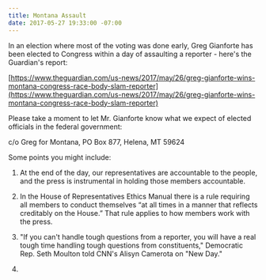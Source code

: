 ```yaml
---
title: Montana Assault
date: 2017-05-27 19:33:00 -07:00
---
```


In an election where most of the voting was done early, Greg Gianforte has been elected to Congress within a day of assaulting a reporter - here's the Guardian's report:

[https://www.theguardian.com/us-news/2017/may/26/greg-gianforte-wins-montana-congress-race-body-slam-reporter](https://www.theguardian.com/us-news/2017/may/26/greg-gianforte-wins-montana-congress-race-body-slam-reporter) 

Please take a moment to let Mr. Gianforte know what we expect of elected officials in the federal government: 

c/o Greg for Montana, PO Box 877, Helena, MT 59624

Some points you might include:

1.  At the end of the day, our representatives are accountable to the people, and the press is instrumental in holding those members accountable.

2.  In the House of Representatives Ethics Manual there is a rule requiring all members to conduct themselves “at all times in a manner that reflects creditably on the House.” That rule applies to how members work with the press.

3. "If you can't handle tough questions from a reporter, you will have a real tough time handling tough questions from constituents," Democratic Rep. Seth Moulton told CNN's Alisyn Camerota on "New Day."

4.   
